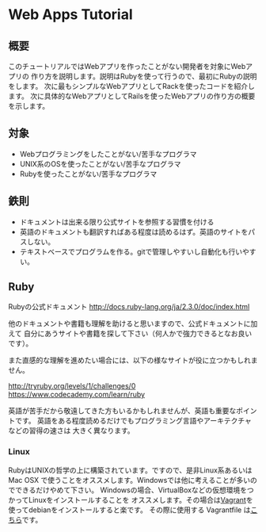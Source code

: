 # Web Apps Tutorial

## 概要

このチュートリアルではWebアプリを作ったことがない開発者を対象にWebアプリの
作り方を説明します。説明はRubyを使って行うので、最初にRubyの説明をします。
次に最もシンプルなWebアプリとしてRackを使ったコードを紹介します。
次に具体的なWebアプリとしてRailsを使ったWebアプリの作り方の概要を示します。

## 対象

- Webプログラミングをしたことがない/苦手なプログラマ
- UNIX系のOSを使ったことがない/苦手なプログラマ
- Rubyを使ったことがない/苦手なプログラマ

## 鉄則

- ドキュメントは出来る限り公式サイトを参照する習慣を付ける
- 英語のドキュメントも翻訳すればある程度は読めるはず。英語のサイトをパスしない。
- テキストベースでプログラムを作る。gitで管理しやすいし自動化も行いやすい。


## Ruby

Rubyの公式ドキュメント
http://docs.ruby-lang.org/ja/2.3.0/doc/index.html

他のドキュメントや書籍も理解を助けると思いますので、公式ドキュメントに加えて
自分にあうサイトや書籍を探して下さい（何人かで強力できるとなお良いです）。

また直感的な理解を進めたい場合には、以下の様なサイトが役に立つかもしれません。

http://tryruby.org/levels/1/challenges/0
https://www.codecademy.com/learn/ruby

英語が苦手だから敬遠してきた方もいるかもしれませんが、英語も重要なポイントです。
英語をある程度読めるだけでもプログラミング言語やアーキテクチャなどの習得の速さは
大きく異なります。

### Linux

RubyはUNIXの哲学の上に構築されています。ですので、是非Linux系あるいはMac OSX
で使うことをオススメします。Windowsでは他に考えることが多いのでできるだけやめて下さい。
Windowsの場合、VirtualBoxなどの仮想環境をつかってLinuxをインストールすることを
オススメします。その場合は[Vagrant](https://www.vagrantup.com/)を使ってdebianをインストールすると楽です。
その際に使用する Vagrantfile は[こちら](./Vagrantfile)です。

